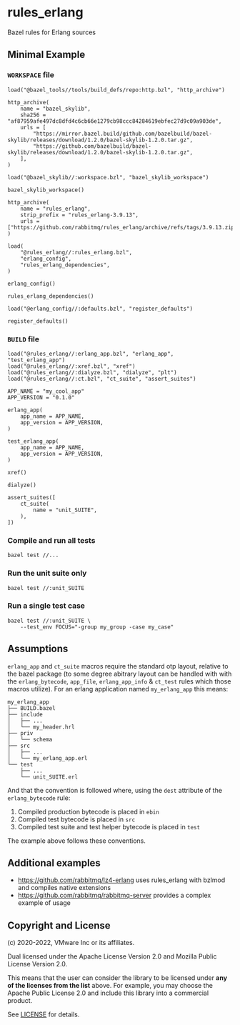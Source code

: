 # rules_erlang

Bazel rules for Erlang sources

## Minimal Example

### `WORKSPACE` file

```starlark
load("@bazel_tools//tools/build_defs/repo:http.bzl", "http_archive")

http_archive(
    name = "bazel_skylib",
    sha256 = "af87959afe497dc8dfd4c6cb66e1279cb98ccc84284619ebfec27d9c09a903de",
    urls = [
        "https://mirror.bazel.build/github.com/bazelbuild/bazel-skylib/releases/download/1.2.0/bazel-skylib-1.2.0.tar.gz",
        "https://github.com/bazelbuild/bazel-skylib/releases/download/1.2.0/bazel-skylib-1.2.0.tar.gz",
    ],
)

load("@bazel_skylib//:workspace.bzl", "bazel_skylib_workspace")

bazel_skylib_workspace()

http_archive(
    name = "rules_erlang",
    strip_prefix = "rules_erlang-3.9.13",
    urls = ["https://github.com/rabbitmq/rules_erlang/archive/refs/tags/3.9.13.zip"],
)

load(
    "@rules_erlang//:rules_erlang.bzl",
    "erlang_config",
    "rules_erlang_dependencies",
)

erlang_config()

rules_erlang_dependencies()

load("@erlang_config//:defaults.bzl", "register_defaults")

register_defaults()

```

### `BUILD` file

```starlark
load("@rules_erlang//:erlang_app.bzl", "erlang_app", "test_erlang_app")
load("@rules_erlang//:xref.bzl", "xref")
load("@rules_erlang//:dialyze.bzl", "dialyze", "plt")
load("@rules_erlang//:ct.bzl", "ct_suite", "assert_suites")

APP_NAME = "my_cool_app"
APP_VERSION = "0.1.0"

erlang_app(
    app_name = APP_NAME,
    app_version = APP_VERSION,
)

test_erlang_app(
    app_name = APP_NAME,
    app_version = APP_VERSION,
)

xref()

dialyze()

assert_suites([
    ct_suite(
        name = "unit_SUITE",
    ),
])
```

### Compile and run all tests

```shell
bazel test //...
```

### Run the unit suite only

```shell
bazel test //:unit_SUITE
```

### Run a single test case

```shell
bazel test //:unit_SUITE \
    --test_env FOCUS="-group my_group -case my_case"
```

## Assumptions

`erlang_app` and `ct_suite` macros require the standard otp layout, relative to the bazel package (to some degree abitrary layout can be handled with with the `erlang_bytecode`, `app_file`, `erlang_app_info` & `ct_test` rules which those macros utilize). For an erlang application named `my_erlang_app` this means:

```
my_erlang_app
├── BUILD.bazel
├── include
│   ├── ...
│   └── my_header.hrl
├── priv
│   └── schema
├── src
│   ├── ...
│   └── my_erlang_app.erl
└── test
    ├── ...
    └── unit_SUITE.erl
```

And that the convention is followed where, using the `dest` attribute of the `erlang_bytecode` rule:
1. Compiled production bytecode is placed in `ebin`
2. Compiled test bytecode is placed in `src`
3. Compiled test suite and test helper bytecode is placed in `test`

The example above follows these conventions.

## Additional examples

- https://github.com/rabbitmq/lz4-erlang uses rules_erlang with bzlmod and compiles native extensions
- https://github.com/rabbitmq/rabbitmq-server provides a complex example of usage

## Copyright and License

(c) 2020-2022, VMware Inc or its affiliates.

Dual licensed under the Apache License Version 2.0 and
Mozilla Public License Version 2.0.

This means that the user can consider the library to be licensed under
**any of the licenses from the list** above. For example, you may
choose the Apache Public License 2.0 and include this library into a
commercial product.

See [LICENSE](./LICENSE) for details.
